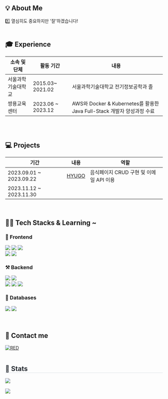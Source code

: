 <h2>💡 About Me  </h2>

<h>1️⃣ 열심히도 중요하지만 '잘'하겠습니다! </b>  <br></br></h>

<h2>🎓 Experience </h2>

|소속 및 단체|활동 기간|내용|
|---|---|---|
|서울과학기술대학교|2015.03~ 2021.02 | 서울과학기술대학교 전기정보공학과 졸 |
|쌍용교육센터|2023.06 ~ 2023.12 | AWS와 Docker & Kubernetes를 활용한 Java Full-Stack 개발자 양성과정 수료 |



<br><br>
<h2>💻 Projects</h3>

| 기간 | 내용 | 역할 |
| --- | --- | ---|
| 2023.09.01 ~ 2023.09.22| <a href="[https://github.com/Hyeonqz/Model1-Project.git](https://github.com/jooyoungsong/SemiProject)">HYUGO</a> | 음식페이지 CRUD 구현 및 이메일 API 이용 |
| 2023.11.12 ~ 2023.11.30|  |  |



<br/>
<d></d>

<h2>👨‍💻 Tech Stacks & Learning ~ </h2>
<h3> 📲 Frontend </h3>
<div>
        <img src="https://img.shields.io/badge/Bootstrap-7952B3?style=flat&logo=Bootstrap&logoColor=white">
        <img src="https://img.shields.io/badge/HTML5-E34F26?style=flat&logo=HTML5&logoColor=white">
         <img src="https://img.shields.io/badge/CSS3-1572B6?style=flat&logo=CSS3&logoColor=white">            
        <br/><img src="https://img.shields.io/badge/jQuery-0769AD?style=flat&logo=jQuery&logoColor=white">
        <img src="https://img.shields.io/badge/Javascript-F7DF1E?style=flat&logo=Javascript&logoColor=white">
</div>

<h3>⚒ Backend </h3>
<div>
        <img src="https://img.shields.io/badge/Apache Tomcat-F8DC75?style=flat&logo=Apache Tomcat&logoColor=white">
        <img src="https://img.shields.io/badge/Java-007396?style=flat&logo=Java&logoColor=white">
        <br/><img src="https://img.shields.io/badge/Spring Boot-6DB33F?style=flat&logo=Spring Boot&logoColor=white">
        <img src="https://img.shields.io/badge/Spring-6DB33F?style=flat&logo=Spring Boot&logoColor=white">
        <img src="https://img.shields.io/badge/Amazon AWS-232F3E?style=flat&logo=Amazon AWS&logoColor=white">
</div>

<h3> 📘 Databases </h3>
<div>
        <img src="https://img.shields.io/badge/MySQL-4479A1?style=flat&logo=MySQL&logoColor=white">
        <img src="https://img.shields.io/badge/Oracle-F80000?style=flat&logo=Oracle&logoColor=white"> 
</div>
<br><br>
<h2>📝 Contact me </h2>
<div>
<a href="https://github.com/ssung2sin/"><img alt="RED" src ="https://img.shields.io/badge/Github-181717.svg?&style=flat&logo=GitHub&logoColor=white"/></a>

</div><br/>

 <div style="text-align: left;"> 
    <h2 style="border-bottom: 1px solid #d8dee4; color: #282d33;"> 🏅 Stats </h2> 
        <div style="text-align: left;">  
            <img src="https://github-readme-stats.vercel.app/api/top-langs/?username=ssung2sin&layout=compact"><br><br>
        <img src="https://github-readme-stats.vercel.app/api?username=ssung2sin&show_icons=true"
    </div> 
         
 </div>
